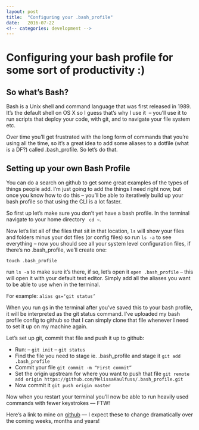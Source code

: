 ```yaml
---
layout: post
title:  "Configuring your .bash_profile"
date:   2016-07-22
<!-- categories: development -->
---
```



# Configuring your bash profile for some sort of productivity :)


## So what’s Bash?

Bash is a Unix shell and command language that was first released in 1989. It’s the default shell on OS X so I guess that’s why I use it  – you’ll use it to run scripts that deploy your code, with git, and to navigate your file system etc.

Over time you’ll get frustrated with the long form of commands that you’re using all the time, so it’s a great idea to add some aliases to a dotfile (what is a DF?) called .bash_profile. So let’s do that.

## Setting up your own Bash Profile

You can do a search on github to get some great examples of the types of things people add. I’m just going to add the things I need right now, but once you know how to do this – you’ll be able to iteratively build up your bash profile so that using the CLI is a lot faster.

So first up let’s make sure you don’t yet have a bash profile. In the terminal navigate to your home directory ` cd ~`. 

Now let’s list all of the files that sit in that location, `ls` will show your files and folders minus your dot files (or config files) so run `ls -a` to see everything – now you should see all your system level configuration files, if there’s no .bash_profile, we’ll create one:

`touch .bash_profile`

run `ls -a` to make sure it’s there, if so, let’s open it `open .bash_profile` – this will open it with your default text editor. Simply add all the aliases you want to be able to use when in the terminal.

For example: `alias gs=‘git status’`

When you run gs in the terminal after you’ve saved this to your bash profile, it will be interpreted as the git status command. I’ve uploaded my bash profile config to github so that I can simply clone that file whenever I need to set it up on my machine again. 

Let’s set up git, commit that file and push it up to github:
* Run:
– `git init`
– `git status`
* Find the file you need to stage ie. .bash_profile and stage it `git add .bash_profile`
* Commit your file `git commit -m “First commit”`
* Set the origin upstream for where you want to push that file `git remote add origin https://github.com/MelissaKaulfuss/.bash_profile.git`
* Now commit it `git push origin master`

Now when you restart your terminal you’ll now be able to run heavily used commands with fewer keystrokes –– FTW!

Here’s a link to mine on [github](https://github.com/MelissaKaulfuss/.bash_profile) –– I expect these to change dramatically over the coming weeks, months and years!
